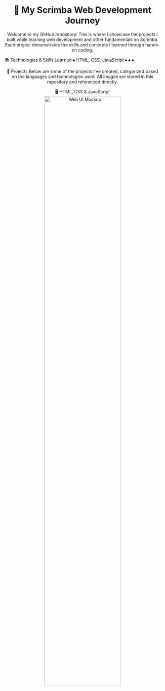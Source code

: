<h1 align="center">🚀 My Scrimba Web Development Journey</h1>
<p align="center">Welcome to my GitHub repository! This is where I showcase the projects I built while learning web development and other fundamentals on Scrimba. Each project demonstrates the skills and concepts I learned through hands-on coding.</p>

📚 Technologies & Skills Learned
⦁ HTML, CSS, JavaScript
⦁
⦁
⦁

<div align="center">🌟 Projects
Below are some of the projects I've created, categorized based on the languages and technologies used. All images are stored in this repository and referenced directly.

🖥️ HTML, CSS & JavaScript
<img src="/public/assets/WebAndTablet1.png" alt="Web UI Mockup" width="70%">

</div>
